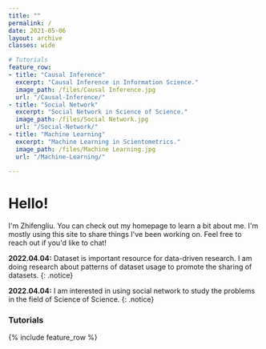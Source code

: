 ```yaml
---
title: ""
permalink: /
date: 2021-05-06
layout: archive
classes: wide

# Tutorials
feature_row:
- title: "Causal Inference"
  excerpt: "Causal Inference in Information Science."
  image_path: /files/Causal Inference.jpg
  url: "/Causal-Inference/"
- title: "Social Network"
  excerpt: "Social Network in Science of Science."
  image_path: /files/Social Network.jpg
  url: "/Social-Network/"
- title: "Machine Learning"
  excerpt: "Machine Learning in Scientometrics."
  image_path: /files/Machine Learning.jpg
  url: "/Machine-Learning/"
  
---
```

# Hello!
I'm Zhifengliu. You can check out my homepage to learn a bit about me. I'm mostly using this site to share things I've been working on. Feel free to reach out if you'd like to chat!

**2022.04.04:** Dataset is important resource for data-driven research. I am doing research about patterns of dataset usage to promote the sharing of datasets.
{: .notice}

**2022.04.04:** I am interested in using social network to study the problems in the field of Science of Science.
{: .notice}
### Tutorials
{% include feature_row %}

